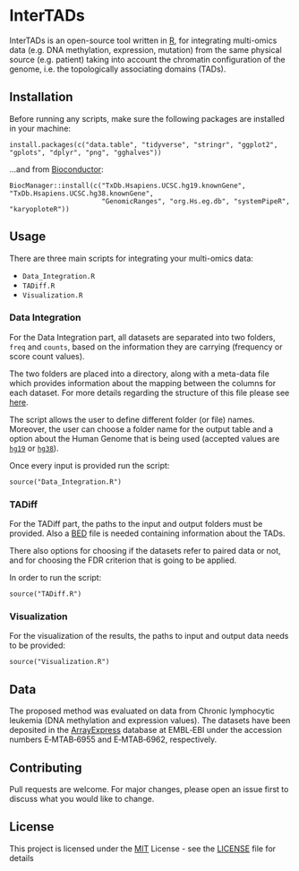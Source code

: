 # InterTADs

InterTADs is an open-source tool written in [R](https://www.r-project.org/), for integrating multi-omics data (e.g. DNA methylation, expression, mutation) from the same physical source (e.g. patient) taking into account the chromatin configuration of the genome, i.e. the topologically associating domains (TADs).

## Installation

Before running any scripts, make sure the following packages are installed in your machine:
```
install.packages(c("data.table", "tidyverse", "stringr", "ggplot2", "gplots", "dplyr", "png", "gghalves"))
```
...and from [Bioconductor](https://www.bioconductor.org/):
```
BiocManager::install(c("TxDb.Hsapiens.UCSC.hg19.knownGene", "TxDb.Hsapiens.UCSC.hg38.knownGene", 
                       "GenomicRanges", "org.Hs.eg.db", "systemPipeR", "karyoploteR"))
```

## Usage

There are three main scripts for integrating your multi-omics data:

* ```Data_Integration.R```
* ```TADiff.R```
* ```Visualization.R```

### Data Integration

For the Data Integration part, all datasets are separated into two folders, ```freq``` and ```counts```, based on the information they are carrying (frequency or score count values). 

The two folders are placed into a directory, along with a meta-data file which provides information about the mapping between the columns for each dataset. For more details regarding the structure of this file please see [here](Data_Integration/meta-data.csv).

The script allows the user to define different folder (or file) names. Moreover, the user can choose a folder name for the output table and a option about the Human Genome that is being used (accepted values are [`hg19`](https://www.ncbi.nlm.nih.gov/assembly/GCF_000001405.13/) or [`hg38`](https://www.ncbi.nlm.nih.gov/assembly/GCF_000001405.39)).

Once every input is provided run the script:

```
source("Data_Integration.R")
```

### TADiff

For the TADiff part, the paths to the input and output folders must be provided. Also a [BED](https://genome.ucsc.edu/FAQ/FAQformat.html#format1) file is needed containing information about the TADs. 

There also options for choosing if the datasets refer to paired data or not, and for choosing the FDR criterion that is going to be applied.

In order to run the script:

```
source("TADiff.R")
```

### Visualization

For the visualization of the results, the paths to input and output data needs to be provided:

```
source("Visualization.R")
```

## Data 

The proposed method was evaluated on data from Chronic lymphocytic leukemia (DNA methylation and expression values). The datasets have been deposited in the [ArrayExpress](www.ebi.ac.uk/arrayexpress) database at EMBL‐EBI under the accession numbers E‐MTAB‐6955 and E‐MTAB‐6962, respectively.

## Contributing

Pull requests are welcome. For major changes, please open an issue first to discuss what you would like to change.

## License

This project is licensed under the [MIT](https://opensource.org/licenses/MIT) License - see the [LICENSE](LICENSE) file for details